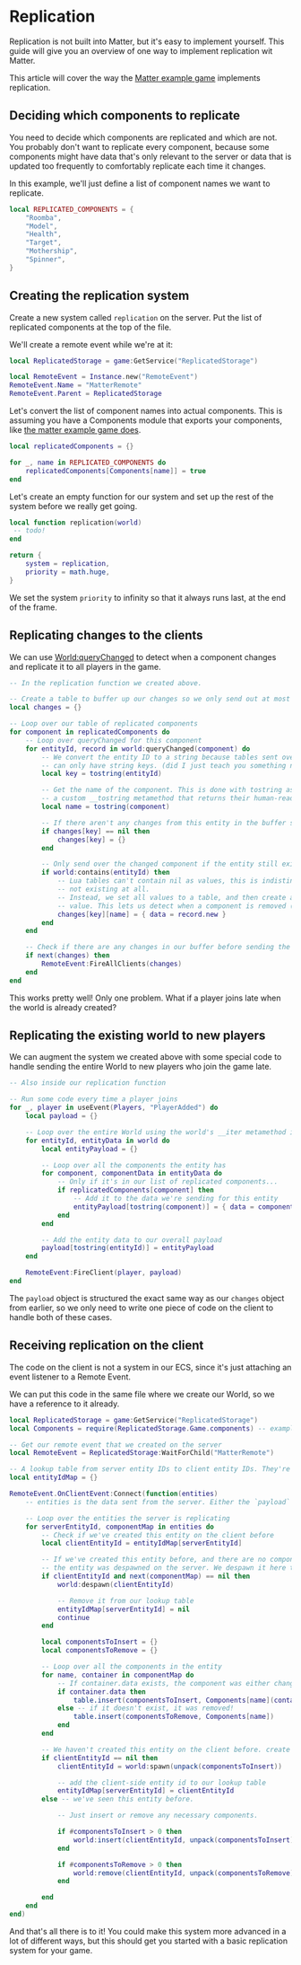 # Replication

Replication is not built into Matter, but it's easy to implement yourself. This guide will give you an overview of one way to implement replication wit Matter.

This article will cover the way the [Matter example game](https://github.com/evaera/matter/blob/main/example/shared/start.lua) implements replication.

## Deciding which components to replicate

You need to decide which components are replicated and which are not. You probably don't want to replicate every component, because some components might have data that's only relevant to the server or data that is updated too frequently to comfortably replicate each time it changes.

In this example, we'll just define a list of component names we want to replicate.

```lua
local REPLICATED_COMPONENTS = {
	"Roomba",
	"Model",
	"Health",
	"Target",
	"Mothership",
	"Spinner",
}
```

## Creating the replication system

Create a new system called `replication` on the server. Put the list of replicated components at the top of the file.

We'll create a remote event while we're at it:

```lua
local ReplicatedStorage = game:GetService("ReplicatedStorage")

local RemoteEvent = Instance.new("RemoteEvent")
RemoteEvent.Name = "MatterRemote"
RemoteEvent.Parent = ReplicatedStorage
```

Let's convert the list of component names into actual components. This is assuming you have a Components module that exports your components, like [the matter example game does](https://github.com/evaera/matter/blob/main/example/shared/components.lua).

```lua
local replicatedComponents = {}

for _, name in REPLICATED_COMPONENTS do
	replicatedComponents[Components[name]] = true
end
```

Let's create an empty function for our system and set up the rest of the system before we really get going.

```lua
local function replication(world)
 -- todo!
end

return {
	system = replication,
	priority = math.huge,
}
```

We set the system `priority` to infinity so that it always runs last, at the end of the frame.

## Replicating changes to the clients

We can use [World:queryChanged](/api/World#queryChanged) to detect when a component changes and replicate it to all players in the game.

```lua
-- In the replication function we created above.

-- Create a table to buffer up our changes so we only send out at most one remote event per frame
local changes = {}

-- Loop over our table of replicated components
for component in replicatedComponents do
	-- Loop over queryChanged for this component
	for entityId, record in world:queryChanged(component) do
		-- We convert the entity ID to a string because tables sent over remote events in Roblox
		-- can only have string keys. (did I just teach you something new?)
		local key = tostring(entityId)

		-- Get the name of the component. This is done with tostring as well because components have
		-- a custom __tostring metamethod that returns their human-readable name.
		local name = tostring(component)

		-- If there aren't any changes from this entity in the buffer so far, create the table for it
		if changes[key] == nil then
			changes[key] = {}
		end

		-- Only send over the changed component if the entity still exists in our world.
		if world:contains(entityId) then
			-- Lua tables can't contain nil as values, this is indistinguishable from the key just
			-- not existing at all.
			-- Instead, we set all values to a table, and then create a key inside that for the real
			-- value. This lets us detect when a component is removed (set to nil)
			changes[key][name] = { data = record.new }
		end
	end

	-- Check if there are any changes in our buffer before sending the changes to all clients.
	if next(changes) then
		RemoteEvent:FireAllClients(changes)
	end
end
```

This works pretty well! Only one problem. What if a player joins late when the world is already created?

## Replicating the existing world to new players

We can augment the system we created above with some special code to handle sending the entire World to new players who join the game late.

```lua
-- Also inside our replication function

-- Run some code every time a player joins
for _, player in useEvent(Players, "PlayerAdded") do
	local payload = {}

	-- Loop over the entire World using the world's __iter metamethod implementation
	for entityId, entityData in world do
		local entityPayload = {}

		-- Loop over all the components the entity has
		for component, componentData in entityData do
			-- Only if it's in our list of replicated components...
			if replicatedComponents[component] then
				-- Add it to the data we're sending for this entity
				entityPayload[tostring(component)] = { data = componentData }
			end
		end

		-- Add the entity data to our overall payload
		payload[tostring(entityId)] = entityPayload
	end

	RemoteEvent:FireClient(player, payload)
end
```

The `payload` object is structured the exact same way as our `changes` object from earlier, so we only need to write one piece of code on the client to handle both of these cases.

## Receiving replication on the client

The code on the client is not a system in our ECS, since it's just attaching an event listener to a Remote Event.

We can put this code in the same file where we create our World, so we have a reference to it already.

```lua
local ReplicatedStorage = game:GetService("ReplicatedStorage")
local Components = require(ReplicatedStorage.Game.components) -- example

-- Get our remote event that we created on the server
local RemoteEvent = ReplicatedStorage:WaitForChild("MatterRemote")

-- A lookup table from server entity IDs to client entity IDs. They're different!
local entityIdMap = {}

RemoteEvent.OnClientEvent:Connect(function(entities)
	-- entities is the data sent from the server. Either the `payload` or `changes` from earlier!

	-- Loop over the entities the server is replicating
	for serverEntityId, componentMap in entities do
		-- Check if we've created this entity on the client before
		local clientEntityId = entityIdMap[serverEntityId]

		-- If we've created this entity before, and there are no components inside its list, that means
		-- the entity was despawned on the server. We despawn it here too.
		if clientEntityId and next(componentMap) == nil then
			world:despawn(clientEntityId)

			-- Remove it from our lookup table
			entityIdMap[serverEntityId] = nil
			continue
		end

		local componentsToInsert = {}
		local componentsToRemove = {}

		-- Loop over all the components in the entity
		for name, container in componentMap do
			-- If container.data exists, the component was either changed or added.
			if container.data then
				table.insert(componentsToInsert, Components[name](container.data))
			else -- if it doesn't exist, it was removed!
				table.insert(componentsToRemove, Components[name])
			end
		end

		-- We haven't created this entity on the client before. create it.
		if clientEntityId == nil then
			clientEntityId = world:spawn(unpack(componentsToInsert))

			-- add the client-side entity id to our lookup table
			entityIdMap[serverEntityId] = clientEntityId
		else -- we've seen this entity before.

			-- Just insert or remove any necessary components.

			if #componentsToInsert > 0 then
				world:insert(clientEntityId, unpack(componentsToInsert))
			end

			if #componentsToRemove > 0 then
				world:remove(clientEntityId, unpack(componentsToRemove))
			end

		end
	end
end)
```

And that's all there is to it! You could make this system more advanced in a lot of different ways, but this should get you started with a basic replication system for your game.